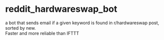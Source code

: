 # reddit_hardwareswap_bot
a bot that sends email if a given keyword is found in r/hardwareswap post, sorted by new.
<br />Faster and more reliable than IFTTT
